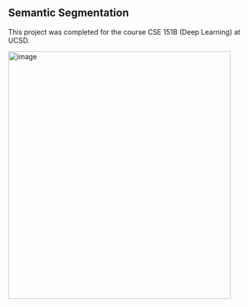 ## Semantic Segmentation

This project was completed for the course CSE 151B (Deep Learning) at UCSD.

<img width="452" height="503" alt="image" src="https://github.com/user-attachments/assets/384abb3c-9ded-4be6-947c-114602c9db47" />
